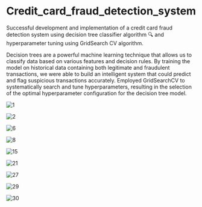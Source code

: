 # Credit_card_fraud_detection_system
Successful development and implementation of a credit card fraud detection system using decision tree classifier algorithm 🔍 
and hyperparameter tuning using GridSearch CV algorithm. 

Decision trees are a powerful machine learning technique that allows us to classify data based on various features and decision rules. 
By training the model on historical data containing both legitimate and fraudulent transactions,
we were able to build an intelligent system that could predict and flag suspicious transactions accurately. Employed GridSearchCV to 
systematically search and tune hyperparameters, resulting in the selection of the optimal hyperparameter configuration for the 
decision tree model.

![1](https://github.com/Saptarshi2120/Credit_card_fraud_detection/assets/98098917/b33d267f-22b3-4794-bcd3-ab2e60b57e13)

![2](https://github.com/Saptarshi2120/Credit_card_fraud_detection/assets/98098917/5b4ad9d9-32a0-411c-af3f-d4453c94e052)

![6](https://github.com/Saptarshi2120/Credit_card_fraud_detection/assets/98098917/9028d77a-4bb9-4ef6-aae9-57a0abf7b53a)

![8](https://github.com/Saptarshi2120/Credit_card_fraud_detection/assets/98098917/578ad5ab-5fd5-4acd-8332-f49f2e5746bd)

![15](https://github.com/Saptarshi2120/Credit_card_fraud_detection/assets/98098917/c6ddd1cd-2194-48b1-ac34-9d82777ef550)

![21](https://github.com/Saptarshi2120/Credit_card_fraud_detection/assets/98098917/5ceec636-1d69-4565-a086-e0f5977fd2e2)

![27](https://github.com/Saptarshi2120/Credit_card_fraud_detection/assets/98098917/d897d293-a16a-44c3-8096-f213d42886ed)

![29](https://github.com/Saptarshi2120/Credit_card_fraud_detection/assets/98098917/ba3e70b5-e391-4f17-8b49-72dcbd48d388)


![30](https://github.com/Saptarshi2120/Credit_card_fraud_detection/assets/98098917/8edd86b4-01bc-4bf8-94f8-77ea72ee1d42)
